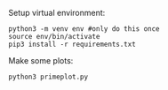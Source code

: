 
Setup virtual environment:

```
python3 -m venv env #only do this once
source env/bin/activate
pip3 install -r requirements.txt
```

Make some plots:
```
python3 primeplot.py
```


